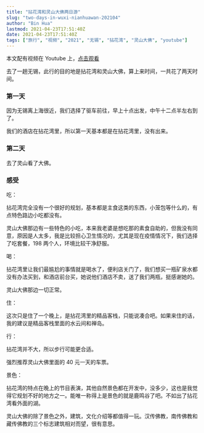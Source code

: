 ```yaml
---
title: "拈花湾和灵山大佛两日游"
slug: "two-days-in-wuxi-nianhuawan-202104"
author: "Bin Hua"
lastmod: 2021-04-23T17:51:40Z
date: 2021-04-23T17:51:40Z
tags: ["旅行", "视频", "2021", "无锡", "拈花湾", "灵山大佛", "youtube"]
---
```


本文配有视频在 Youtube 上，[点击观看](https://www.youtube.com/watch?v=dKROSagLH3U)

去了一趟无锡，此行的目的地是拈花湾和灵山大佛，算上来时间，一共花了两天时间。

### 第一天

因为无锡离上海很近，我们选择了驱车前往，早上十点出发，中午十二点半左右到了。

我们的酒店在拈花湾里，所以第一天基本都是在拈花湾里，没有出来。

### 第二天

去了灵山看了大佛。

### 感受

吃：

拈花湾完全没有一个很好的规划，基本都是主食这类的东西，小笼包等什么的，有点特色路边小吃都没有。

灵山大佛那边有一些特色的小吃，本来我老婆是想吃那的素食自助的，但我没有同意，原因是人太多，我是比较担心卫生情况的，尤其是现在疫情情况下，我们选择了吃套餐，198 两个人，环境比较干净舒服。

喝：

拈花湾里让我们最尴尬的事情就是喝水了，便利店关门了，我们想买一瓶矿泉水都没有办法买到，和酒店前台买，她说他们酒店不卖，送了我们两瓶，挺感谢她的。

灵山大佛那边一切正常。

住：

这次只是住了一个晚上，是拈花湾里的精品客栈，只能说凑合吧。如果来住的话，我的建议是精品客栈里面的水云间和禅岛。

行：

拈花湾并不大，所以步行可能更合适。

强烈推荐灵山大佛里面的 40 元一天的车票。

景色：

拈花湾的特点在晚上的节目表演，其他自然景色都在开发中，没多少，这也是我觉得它规划不好的地方之一。能唯一称得上是景色的就是鹿鸣谷了吧。不如出了拈花湾看外面的湖。

灵山大佛的除了景色之外，建筑，文化介绍等都值得一玩。汉传佛教，南传佛教和藏传佛教的三个标志建筑相对而望，很有意思。
